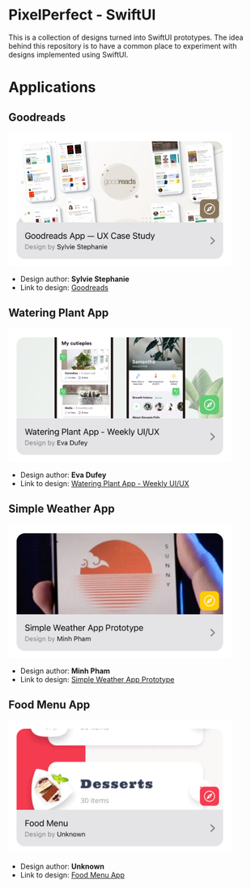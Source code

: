 # PixelPerfect - SwiftUI

This is a collection of designs turned into SwiftUI prototypes. The idea behind this repository is to have a common place to experiment with designs implemented using SwiftUI.

# Applications

## Goodreads
<img src="./SnapshotTests/__Snapshots__/SnapshotTests/goodreads.1.png" width="440" height="264">

- Design author: **Sylvie Stephanie**
- Link to design: [Goodreads](https://medium.muz.li/goodreads-app-ux-case-study-2e63214fc005)

## Watering Plant App
<img src="./SnapshotTests/__Snapshots__/SnapshotTests/wateringplant.1.png" width="440" height="264">

- Design author: **Eva Dufey**
- Link to design: [Watering Plant App - Weekly UI/UX](https://dribbble.com/shots/5939169-Watering-Plant-App-Weekly-UI-UX)

## Simple Weather App
<img src="./SnapshotTests/__Snapshots__/SnapshotTests/simpleweather.1.png" width="440" height="264">

- Design author: **Minh Pham**
- Link to design: [Simple Weather App Prototype](https://dribbble.com/shots/14153317-simple-weather-app-prototype)

## Food Menu App
<img src="./SnapshotTests/__Snapshots__/SnapshotTests/foodmenu.1.png" width="440" height="264">

- Design author: **Unknown**
- Link to design: [Food Menu App](https://www.pinterest.com/pin/774124922767471/)
